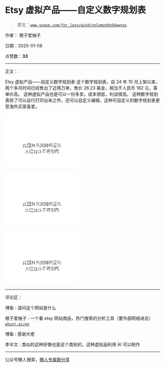 # Etsy 虚拟产品——自定义数字规划表

> 原文：[`www.yuque.com/for_lazy/wind/xnlomut6g5dwwsgi`](https://www.yuque.com/for_lazy/wind/xnlomut6g5dwwsgi)

作者： 橙子爱柚子

日期：2025-01-08

点赞数：**33**

* * *

正文：

Etsy 虚拟产品——自定义数字规划表
这个数字规划表，自 24 年 10 月上架以来，两个多月时间已经售出了近两万单，售价 26.23 美金，相当于人民币 182 元，客单价高。
这种虚拟产品也是可以一份多卖，成本很低，利润很高。 这种数字规划表除了可以自行打印出来之外，还可以自定义编辑，这种可自定义的数字规划表更受海外买家喜爱。

![](img/feb890f8d830da77441d4a2b7012602a.png "None")

![](img/f833ece2660e40e5a5861c8a2fb55d5a.png "None")

![](img/ec15da826e3d82ba272f3ec367396a4a.png "None")

* * *

评论区：

博鱼 : 请问这个网站是什么

橙子爱柚子 : 一个看 etsy 网站商品，热门搜索的分析工具（要外部网络进去）[`ehunt.ai/en`](https://ehunt.ai/en)

博鱼 : 感谢大佬

李半文 : 类似的这种好像也是这个类别的，这种虚拟品利用 AI 可以制作

* * *

公众号懒人搜索，[懒人专属群分享](https://lazybook.fun/#/blog/group)
